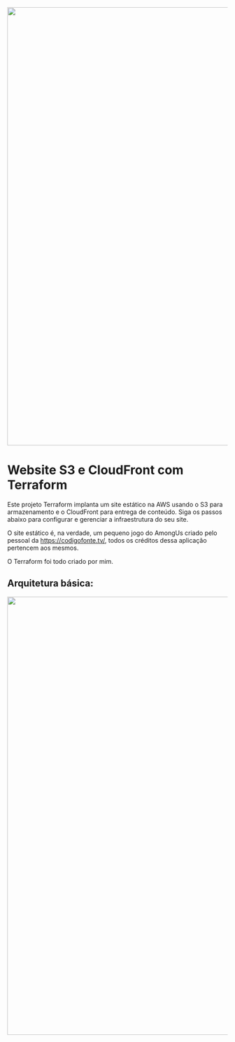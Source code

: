 <img src="https://drive.google.com/uc?export=view&id=1NdAMje_y8jW29H5DWmX6t8gV1Q-AFOci" width="1000">

# Website S3 e CloudFront com Terraform

Este projeto Terraform implanta um site estático na AWS usando o S3 para armazenamento e o CloudFront para entrega de conteúdo. Siga os passos abaixo para configurar e gerenciar a infraestrutura do seu site.

O site estático é, na verdade, um pequeno jogo do AmongUs criado pelo pessoal da https://codigofonte.tv/, todos os créditos dessa aplicação pertencem aos mesmos.

O Terraform foi todo criado por mim.

## Arquitetura básica:

<img src="https://drive.google.com/uc?export=view&id=15p6Jj3Zg0dE5TpLkvwwoFoUUKF8i4Dcy" width="1000">